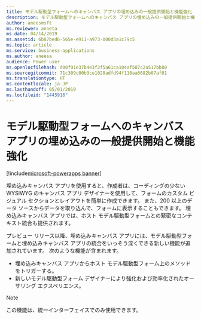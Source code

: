 ```yaml
---
title: モデル駆動型フォームへのキャンバス アプリの埋め込みの一般提供開始と機能強化
description: モデル駆動型フォームへのキャンバス アプリの埋め込みの一般提供開始と機能強化
author: aneesmsft
ms.reviewer: anneta
ms.date: 04/14/2019
ms.assetid: 6b87bed6-565e-e911-a973-000d3a1c79c5
ms.topic: article
ms.service: business-applications
ms.author: aneesa
audience: Power user
ms.openlocfilehash: d00f91e37b4e3f2f5a61ca104af587c2a517bb80
ms.sourcegitcommit: 71c309c00b3ce1028adfd94f110aa6682b07af01
ms.translationtype: HT
ms.contentlocale: ja-JP
ms.lasthandoff: 05/01/2019
ms.locfileid: "1445916"
---
```

# <a name="embedding-canvas-apps-in-model-driven-forms-is-generally-available-and-enhanced"></a>モデル駆動型フォームへのキャンバス アプリの埋め込みの一般提供開始と機能強化

[!include[microsoft-powerapps banner](../includes/microsoft-powerapps.md)]

埋め込みキャンバス アプリを使用すると、作成者は、コーディングの少ない WYSIWYG のキャンバス アプリ デザイナーを使用して、フォームのカスタム ビジュアル セクションとレイアウトを簡単に作成できます。 また、200 以上のデータ ソースからデータを取り込んで、フォームに表示することもできます。 埋め込みキャンバス アプリでは、ホスト モデル駆動型フォームとの緊密なコンテキスト統合も提供されます。 

プレビュー リリース以降、埋め込みキャンバス アプリには、モデル駆動型フォームと埋め込みキャンバス アプリの統合をいっそう深くできる新しい機能が追加されています。 次のような機能が含まれます。

- 埋め込みキャンバス アプリからホスト モデル駆動型フォーム上のメソッドをトリガーする。
- 新しいモデル駆動型フォーム デザイナーにより強化および効率化されたオーサリング エクスペリエンス。

> [!NOTE]
> この機能は、統一インターフェイスでのみ使用できます。
